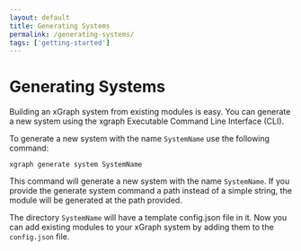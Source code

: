```yaml
---
layout: default
title: Generating Systems
permalink: /generating-systems/
tags: ['getting-started']
---
```

# Generating Systems

Building an xGraph system from existing modules is easy. You can generate a new system using the xgraph 
Executable Command Line Interface (CLI). 

To generate a new system with the name `SystemName` use the following command: 
```
xgraph generate system SystemName
```

This command will generate a new system with the name `SystemName`. If you provide the generate system 
command a path instead of a simple string, the module will be generated at the path provided. 

The directory `SystemName` will have a template config.json file in it. Now you can add existing modules to 
your xGraph system by adding them to the `config.json` file.
